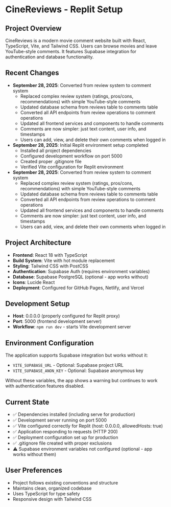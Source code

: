 # CineReviews - Replit Setup

## Project Overview
CineReviews is a modern movie comment website built with React, TypeScript, Vite, and Tailwind CSS. Users can browse movies and leave YouTube-style comments. It features Supabase integration for authentication and database functionality.

## Recent Changes
- **September 28, 2025**: Converted from review system to comment system
  - Replaced complex review system (ratings, pros/cons, recommendations) with simple YouTube-style comments
  - Updated database schema from reviews table to comments table
  - Converted all API endpoints from review operations to comment operations
  - Updated all frontend services and components to handle comments
  - Comments are now simpler: just text content, user info, and timestamps
  - Users can add, view, and delete their own comments when logged in
- **September 28, 2025**: Initial Replit environment setup completed
  - Installed all project dependencies
  - Configured development workflow on port 5000
  - Created proper .gitignore file
  - Verified Vite configuration for Replit environment
- **September 28, 2025**: Converted from review system to comment system
  - Replaced complex review system (ratings, pros/cons, recommendations) with simple YouTube-style comments
  - Updated database schema from reviews table to comments table
  - Converted all API endpoints from review operations to comment operations
  - Updated all frontend services and components to handle comments
  - Comments are now simpler: just text content, user info, and timestamps
  - Users can add, view, and delete their own comments when logged in

## Project Architecture
- **Frontend**: React 18 with TypeScript
- **Build System**: Vite with hot module replacement
- **Styling**: Tailwind CSS with PostCSS
- **Authentication**: Supabase Auth (requires environment variables)
- **Database**: Supabase PostgreSQL (optional - app works without)
- **Icons**: Lucide React
- **Deployment**: Configured for GitHub Pages, Netlify, and Vercel

## Development Setup
- **Host**: 0.0.0.0 (properly configured for Replit proxy)
- **Port**: 5000 (frontend development server)
- **Workflow**: `npm run dev` - starts Vite development server

## Environment Configuration
The application supports Supabase integration but works without it:
- `VITE_SUPABASE_URL` - Optional: Supabase project URL
- `VITE_SUPABASE_ANON_KEY` - Optional: Supabase anonymous key

Without these variables, the app shows a warning but continues to work with authentication features disabled.

## Current State
- ✅ Dependencies installed (including serve for production)
- ✅ Development server running on port 5000
- ✅ Vite configured correctly for Replit (host: 0.0.0.0, allowedHosts: true)
- ✅ Application responding to requests (HTTP 200)
- ✅ Deployment configuration set up for production
- ✅ .gitignore file created with proper exclusions
- ⚠️ Supabase environment variables not configured (optional - app works without them)

## User Preferences
- Project follows existing conventions and structure
- Maintains clean, organized codebase
- Uses TypeScript for type safety
- Responsive design with Tailwind CSS